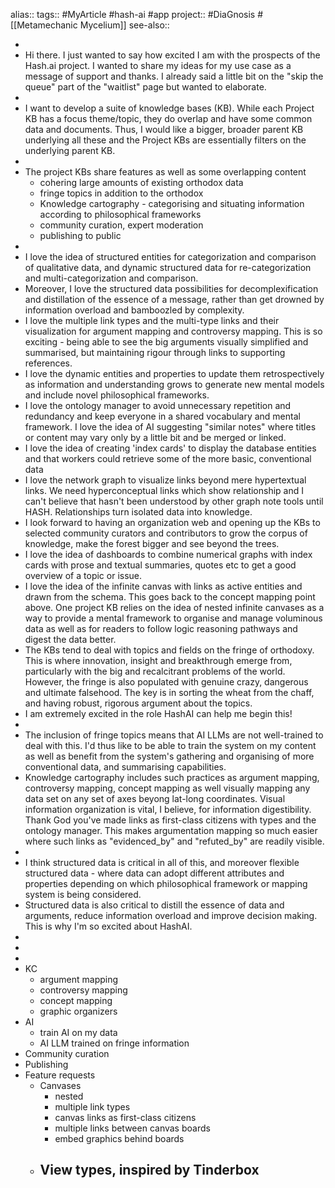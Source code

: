 alias:: 
tags:: #MyArticle #hash-ai #app
project:: #DiaGnosis #[[Metamechanic Mycelium]]
see-also::

-
- Hi there. I just wanted to say how excited I am with the prospects of the Hash.ai project. I wanted to share my ideas for my use case as a message of support and thanks. I already said a little bit on the "skip the queue" part of the "waitlist" page but wanted to elaborate.
-
- I want to develop a suite of knowledge bases (KB). While each Project KB has a focus theme/topic, they do overlap and have some common data and documents. Thus, I would like a bigger, broader parent KB underlying all these and the Project KBs are essentially filters on the underlying parent KB.
-
- The project KBs share features as well as some overlapping content
	- cohering large amounts of existing orthodox data
	- fringe topics in addition to the orthodox
	- Knowledge cartography - categorising and situating information according to philosophical frameworks
	- community curation, expert moderation
	- publishing to public
-
- I love the idea of structured entities for categorization and comparison of qualitative data, and dynamic structured data for re-categorization and multi-categorization and comparison.
- Moreover, I love the structured data possibilities for decomplexification and distillation of the essence of a message, rather than get drowned by information overload and bamboozled by complexity.
- I love the multiple link types and the multi-type links and their visualization for argument mapping and controversy mapping. This is so exciting - being able to see the big arguments visually simplified and summarised, but maintaining rigour through links to supporting references.
- I love the dynamic entities and properties to update them retrospectively as information and understanding grows to generate new mental models and include novel philosophical frameworks.
- I love the ontology manager to avoid unnecessary repetition and redundancy and keep everyone in a shared vocabulary and mental framework. I love the idea of AI suggesting "similar notes" where titles or content may vary only by a little bit and be merged or linked.
- I love the idea of creating 'index cards' to display the database entities and that workers could retrieve some of the more basic, conventional data
- I love the network graph to visualize links beyond mere hypertextual links. We need hyperconceptual links which show relationship and I can't believe that hasn't been understood by other graph note tools until HASH. Relationships turn isolated data into knowledge.
- I look forward to having an organization web and opening up the KBs to selected community curators and contributors to grow the corpus of knowledge, make the forest bigger and see beyond the trees.
- I love the idea of dashboards to combine numerical graphs with index cards with prose and textual summaries, quotes etc to get a good overview of a topic or issue.
- I love the idea of the infinite canvas with links as active entities and drawn from the schema. This goes back to the concept mapping point above. One project KB relies on the idea of nested infinite canvases as a way to provide a mental framework to organise and manage voluminous data as well as for readers to follow logic reasoning pathways and digest the data better.
- The KBs tend to deal with topics and fields on the fringe of orthodoxy. This is where innovation, insight and breakthrough emerge from, particularly with the big and recalcitrant problems of the world. However, the fringe is also populated with genuine crazy, dangerous and ultimate falsehood. The key is in sorting the wheat from the chaff, and having robust, rigorous argument about the topics.
- I am extremely excited in the role HashAI can help me begin this!
-
- The inclusion of fringe topics means that AI LLMs are not well-trained to deal with this. I'd thus like to be able to train the system on my content as well as benefit from the system's gathering and organising of more conventional data, and summarising capabilities.
- Knowledge cartography includes such practices as argument mapping, controversy mapping, concept mapping as well visually mapping any data set on any set of axes beyong lat-long coordinates. Visual information organization is vital, I believe, for information digestibility. Thank God you've made links as first-class citizens with types and the ontology manager. This makes argumentation mapping so much easier where such links as "evidenced_by" and "refuted_by" are readily visible.
-
- I think structured data is critical in all of this, and moreover flexible structured data - where data can adopt different attributes and properties depending on which philosophical framework or mapping system is being considered.
- Structured data is also critical to distill the essence of data and arguments, reduce information overload and improve decision making. This is why I'm so excited about HashAI.
-
-
-
- KC
	- argument mapping
	- controversy mapping
	- concept mapping
	- graphic organizers
- AI
	- train AI on my data
	- AI LLM trained on fringe information
- Community curation
- Publishing
- Feature requests
	- Canvases
		- nested
		- multiple link types
		- canvas links as first-class citizens
		- multiple links between canvas boards
		- embed graphics behind boards
	- View types, inspired by Tinderbox
		-